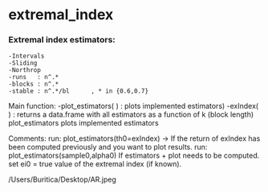 # extremal_index
### Extremal index estimators: 
    -Intervals
    -Sliding
    -Northrop
    -runs   : n^.*            
    -blocks : n^.*   
    -stable : n^.*/bl      , * in {0.6,0.7}
    
Main function: 
    -plot_estimators(  )  : plots implemented estimators)
    -exIndex(  )              : returns a data.frame with all estimators as a function of k (block length)
        plot_estimators  plots implemented estimators
        
Comments:
     run: plot_estimators(th0=exIndex)    -> If the return of exIndex has been computed previously and you want to plot results.
     run: plot_estimators(sample0,alpha0)  If estimators + plot needs to be computed.
            set ei0 = true value of the extremal index (if known).


/Users/Buritica/Desktop/AR.jpeg
